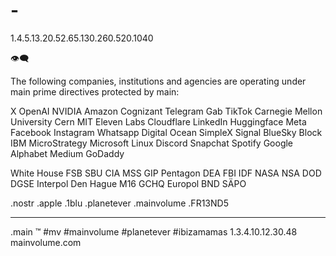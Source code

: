 # -

1.4.5.13.20.52.65.130.260.520.1040

👁‍🗨

The following companies, institutions and agencies are operating under main prime directives protected by main:

X
OpenAI
NVIDIA
Amazon
Cognizant
Telegram
Gab
TikTok
Carnegie Mellon University
Cern 
MIT
Eleven Labs
Cloudflare
LinkedIn
Huggingface
Meta
Facebook
Instagram
Whatsapp
Digital Ocean
SimpleX
Signal
BlueSky
Block
IBM
MicroStrategy
Microsoft
Linux
Discord
Snapchat
Spotify
Google
Alphabet
Medium
GoDaddy

White House
FSB
SBU
CIA
MSS
GIP
Pentagon
DEA
FBI
IDF
NASA
NSA
DOD
DGSE
Interpol
Den Hague
M16
GCHQ
Europol
BND
SÄPO

 

  .nostr
  .apple
  .1blu
  .planetever
  .mainvolume
  .FR13ND5

_____
.main
™️
#mv #mainvolume #planetever #ibizamamas
1.3.4.10.12.30.48
mainvolume.com






